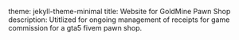 theme: jekyll-theme-minimal
title: Website for GoldMine Pawn Shop
description: Utitlized for ongoing management of receipts for game commission for a gta5 fivem pawn shop.
